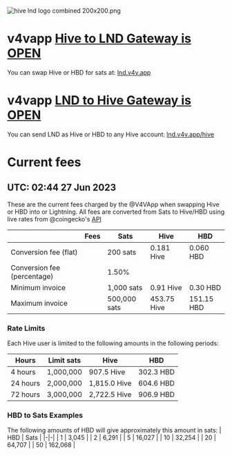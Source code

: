 <div class="pull-right">

![hive lnd logo combined 200x200.png](https://files.peakd.com/file/peakd-hive/v4vapp/AJehpFFfvgTiRoqrupSB1jvmNWzWWeDFbsVT92ce3y2KJzs9BN7LqoGDMQMqhtQ.png)
</div>

# v4vapp [Hive to LND Gateway is OPEN](https://v4v.app)
You can swap Hive or HBD for sats at: [lnd.v4v.app](https://lnd.v4v.app)

# v4vapp [LND to Hive Gateway is OPEN](https://v4v.app/hive)
You can send LND as Hive or HBD to any Hive account: [lnd.v4v.app/hive](https://lnd.v4v.app/hive)

# Current fees
## UTC: 02:44 27 Jun 2023


These are the current fees charged by the @V4VApp when swapping Hive or HBD into or Lightning. All fees are converted from Sats to Hive/HBD using live rates from @coingecko's [API](https://api.coingecko.com/api/v3/simple/price?ids=bitcoin,hive,hive_dollar&vs_currencies=btc,usd,eur,aud&include_market_cap=true&include_24hr_vol=true&include_24hr_change=true&include_last_updated_at=true)

| | Fees| Sats | Hive | HBD |
|-|-|-| -|-|
| Conversion fee (flat) ||     200 sats |   0.181 Hive |   0.060 HBD |
| Conversion fee (percentage) || 1.50% || |
| Minimum invoice ||   1,000 sats |    0.91 Hive |    0.30 HBD |
| Maximum invoice || 500,000 sats |  453.75 Hive |  151.15 HBD |
### Rate Limits

Each Hive user is limited to the following amounts in the following periods:

| Hours | Limit sats | Hive | HBD |
|-|-|-|-|
|   4 hours | 1,000,000 |   907.5 Hive |   302.3 HBD |
|  24 hours | 2,000,000 | 1,815.0 Hive |   604.6 HBD |
|  72 hours | 3,000,000 | 2,722.5 Hive |   906.9 HBD |


### HBD to Sats Examples

The following amounts of HBD will give approximately this amount in sats:
| HBD | Sats |
|-|-|
|    1 |   3,045 |
|    2 |   6,291 |
|    5 |  16,027 |
|   10 |  32,254 |
|   20 |  64,707 |
|   50 | 162,068 |
